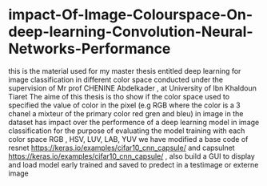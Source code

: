 # impact-Of-Image-Colourspace-On-deep-learning-Convolution-Neural-Networks-Performance
this is the material used for my master thesis entitled deep learning for image classification in different color space
conducted under the supervision of Mr prof CHENINE Abdelkader , at University of Ibn Khaldoun Tiaret
The aime of this thesis is tho show if the color space used to specified the value of color in the pixel (e.g RGB where the color is a 3 chanel  a mixteur of the primary color red gren and bleu) 
in image in the dataset has impact over the performence of a deep learning model in image classification 
for the purpose of evaluating the model training with each color space RGB , HSV, LUV, LAB, YUV we have modified a base code 
of resnet https://keras.io/examples/cifar10_cnn_capsule/ and capsulnet https://keras.io/examples/cifar10_cnn_capsule/ , 
also build a GUI to display and load model early trained and saved to predect in a testimage or externe image 
